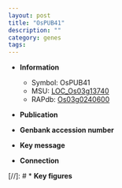 ```yaml
---
layout: post
title: "OsPUB41"
description: ""
category: genes
tags: 
---
```


* **Information**  
    + Symbol: OsPUB41  
    + MSU: [LOC_Os03g13740](http://rice.uga.edu/cgi-bin/ORF_infopage.cgi?orf=LOC_Os03g13740)  
    + RAPdb: [Os03g0240600](http://rapdb.dna.affrc.go.jp/viewer/gbrowse_details/irgsp1?name=Os03g0240600)  

* **Publication**  

* **Genbank accession number**  

* **Key message**  

* **Connection**  

[//]: # * **Key figures**  


